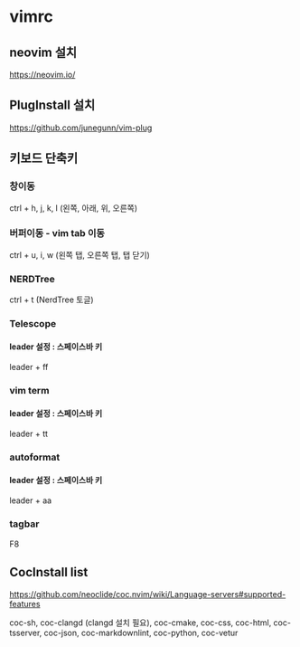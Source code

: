 # vimrc

## neovim 설치
https://neovim.io/

## PlugInstall 설치
https://github.com/junegunn/vim-plug

## 키보드 단축키
### 창이동
ctrl + h, j, k, l (왼쪽, 아래, 위, 오른쪽)

### 버퍼이동 - vim tab 이동
ctrl + u, i, w (왼쪽 탭, 오른쪽 탭, 탭 닫기)

### NERDTree
ctrl + t (NerdTree 토글)

### Telescope
#### leader 설정 : 스페이스바 키
leader + ff

### vim term
#### leader 설정 : 스페이스바 키
leader + tt

### autoformat
#### leader 설정 : 스페이스바 키
leader + aa

### tagbar
F8

## CocInstall list
https://github.com/neoclide/coc.nvim/wiki/Language-servers#supported-features

coc-sh, coc-clangd (clangd 설치 필요), coc-cmake, coc-css, coc-html, coc-tsserver, coc-json, coc-markdownlint, coc-python, coc-vetur






